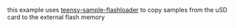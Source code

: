 this example uses [teensy-sample-flashloader](https://github.com/newdigate/teensy-sample-flashloader) to copy samples from the uSD card to the external flash memory
